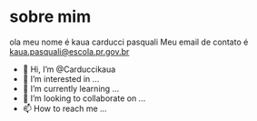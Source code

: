 # sobre mim
ola meu nome é kaua carducci pasquali
Meu email de contato é kaua.pasquali@escola.pr.gov.br
- 👋 Hi, I’m @Carduccikaua
- 👀 I’m interested in ...
- 🌱 I’m currently learning ...
- 💞️ I’m looking to collaborate on ...
- 📫 How to reach me ...

<!---
Carduccikaua/Carduccikaua is a ✨ special ✨ repository because its `README.md` (this file) appears on your GitHub profile.
You can click the Preview link to take a look at your changes.
--->
